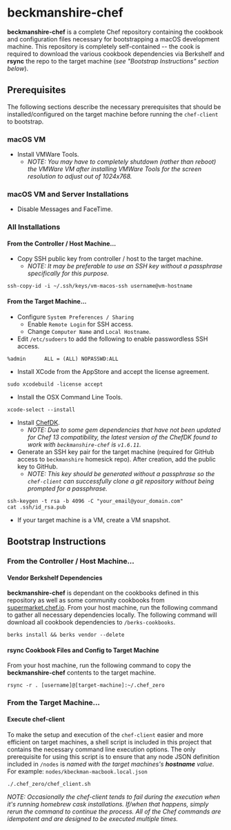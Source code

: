 # beckmanshire-chef

**beckmanshire-chef** is a complete Chef repository containing the cookbook and configuration files necessary for 
bootstrapping a macOS development machine. This repository is completely self-contained -- the cook is required to 
download the various cookbook dependencies via Berkshelf and **rsync** the repo to the target machine (_see 
"Bootstrap Instructions" section below_).


## Prerequisites

The following sections describe the necessary prerequisites that should be installed/configured on the target machine
before running the `chef-client` to bootstrap. 

### macOS VM

- Install VMWare Tools.
  - _NOTE: You may have to completely shutdown (rather than reboot) the VMWare VM after installing VMWare Tools for the
    screen resolution to adjust out of 1024x768._

### macOS VM and Server Installations

- Disable Messages and FaceTime.

### All Installations

#### From the Controller / Host Machine...

- Copy SSH public key from controller / host to the target machine.
  - _NOTE: It may be preferable to use an SSH key without a passphrase specifically for this purpose._ 
```shell
ssh-copy-id -i ~/.ssh/keys/vm-macos-ssh username@vm-hostname
```

#### From the Target Machine...

- Configure `System Preferences / Sharing`
  - Enable `Remote Login` for SSH access.
  - Change `Computer Name` and `Local Hostname`.
- Edit `/etc/sudoers` to add the following to enable passwordless SSH access.
```
%admin		ALL = (ALL) NOPASSWD:ALL
```
- Install XCode from the AppStore and accept the license agreement.
```shell
sudo xcodebuild -license accept
```
- Install the OSX Command Line Tools.
```shell
xcode-select --install
```
- Install [ChefDK](https://downloads.chef.io/chef-dk/mac/).
  - _NOTE: Due to some gem dependencies that have not been updated for Chef 13 compatibility, the latest version of the
    ChefDK found to work with `beckmanshire-chef` is `v1.6.11`._
- Generate an SSH key pair for the target machine (required for GitHub access to `beckmanshire` homesick repo). After
  creation, add the public key to GitHub.
  - _NOTE: This key should be generated without a passphrase so the `chef-client` can successfully clone a git 
    repository without being prompted for a passphrase._
```shell
ssh-keygen -t rsa -b 4096 -C "your_email@your_domain.com"
cat .ssh/id_rsa.pub
```
- If your target machine is a VM, create a VM snapshot.


## Bootstrap Instructions

### From the Controller / Host Machine...

#### Vendor Berkshelf Dependencies

**beckmanshire-chef** is dependant on the cookbooks defined in this repository as well as some community cookbooks from 
[supermarket.chef.io](https://supermarket.chef.io/). From your host machine, run the following command to gather all 
necessary dependencies locally. The following command will download all cookbook dependencies to `/berks-cookbooks`.

```shell
berks install && berks vendor --delete
```

#### rsync Cookbook Files and Config to Target Machine 

From your host machine, run the following command to copy the **beckmanshire-chef** contents to the target machine.

```shell
rsync -r . [username]@[target-machine]:~/.chef_zero
```

### From the Target Machine...

#### Execute chef-client

To make the setup and execution of the `chef-client` easier and more efficient on target machines, a shell script is 
included in this project that contains the necessary command line execution options. The only prerequisite for using 
this script is to ensure that any node JSON definition included in `/nodes` is _named with the target machines's 
**hostname** value_. For example: `nodes/kbeckman-macbook.local.json`

```shell
./.chef_zero/chef_client.sh
```

_NOTE: Occasionally the chef-client tends to fail during the execution when it's running homebrew cask installations.
If/when that happens, simply rerun the command to continue the process. All of the Chef commands are idempotent and are
designed to be executed multiple times._

